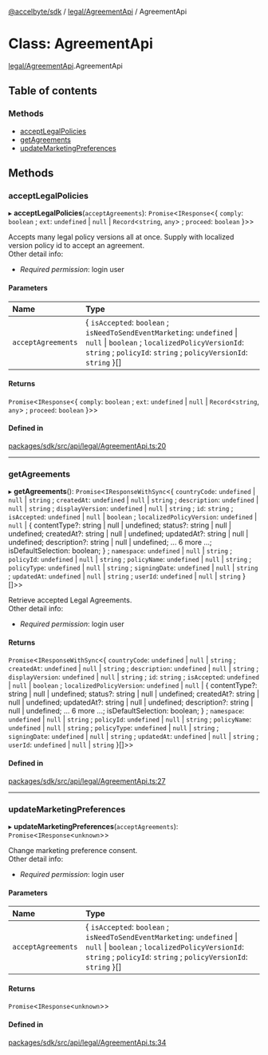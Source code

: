 [@accelbyte/sdk](../README.md) / [legal/AgreementApi](../modules/legal_AgreementApi.md) / AgreementApi

# Class: AgreementApi

[legal/AgreementApi](../modules/legal_AgreementApi.md).AgreementApi

## Table of contents

### Methods

- [acceptLegalPolicies](legal_AgreementApi.AgreementApi.md#acceptlegalpolicies)
- [getAgreements](legal_AgreementApi.AgreementApi.md#getagreements)
- [updateMarketingPreferences](legal_AgreementApi.AgreementApi.md#updatemarketingpreferences)

## Methods

### acceptLegalPolicies

▸ **acceptLegalPolicies**(`acceptAgreements`): `Promise`<`IResponse`<{ `comply`: `boolean` ; `ext`: `undefined` \| ``null`` \| `Record`<`string`, `any`\> ; `proceed`: `boolean`  }\>\>

Accepts many legal policy versions all at once. Supply with localized version policy id to accept an agreement.<br>Other detail info: <ul><li><i>Required permission</i>: login user</li></ul>

#### Parameters

| Name | Type |
| :------ | :------ |
| `acceptAgreements` | { `isAccepted`: `boolean` ; `isNeedToSendEventMarketing`: `undefined` \| ``null`` \| `boolean` ; `localizedPolicyVersionId`: `string` ; `policyId`: `string` ; `policyVersionId`: `string`  }[] |

#### Returns

`Promise`<`IResponse`<{ `comply`: `boolean` ; `ext`: `undefined` \| ``null`` \| `Record`<`string`, `any`\> ; `proceed`: `boolean`  }\>\>

#### Defined in

[packages/sdk/src/api/legal/AgreementApi.ts:20](https://github.com/AccelByte/accelbyte-web-sdk/blob/4759e62/packages/sdk/src/api/legal/AgreementApi.ts#L20)

___

### getAgreements

▸ **getAgreements**(): `Promise`<`IResponseWithSync`<{ `countryCode`: `undefined` \| ``null`` \| `string` ; `createdAt`: `undefined` \| ``null`` \| `string` ; `description`: `undefined` \| ``null`` \| `string` ; `displayVersion`: `undefined` \| ``null`` \| `string` ; `id`: `string` ; `isAccepted`: `undefined` \| ``null`` \| `boolean` ; `localizedPolicyVersion`: `undefined` \| ``null`` \| { contentType?: string \| null \| undefined; status?: string \| null \| undefined; createdAt?: string \| null \| undefined; updatedAt?: string \| null \| undefined; description?: string \| null \| undefined; ... 6 more ...; isDefaultSelection: boolean; } ; `namespace`: `undefined` \| ``null`` \| `string` ; `policyId`: `undefined` \| ``null`` \| `string` ; `policyName`: `undefined` \| ``null`` \| `string` ; `policyType`: `undefined` \| ``null`` \| `string` ; `signingDate`: `undefined` \| ``null`` \| `string` ; `updatedAt`: `undefined` \| ``null`` \| `string` ; `userId`: `undefined` \| ``null`` \| `string`  }[]\>\>

Retrieve accepted Legal Agreements.<br>Other detail info: <ul><li><i>Required permission</i>: login user</li></ul>

#### Returns

`Promise`<`IResponseWithSync`<{ `countryCode`: `undefined` \| ``null`` \| `string` ; `createdAt`: `undefined` \| ``null`` \| `string` ; `description`: `undefined` \| ``null`` \| `string` ; `displayVersion`: `undefined` \| ``null`` \| `string` ; `id`: `string` ; `isAccepted`: `undefined` \| ``null`` \| `boolean` ; `localizedPolicyVersion`: `undefined` \| ``null`` \| { contentType?: string \| null \| undefined; status?: string \| null \| undefined; createdAt?: string \| null \| undefined; updatedAt?: string \| null \| undefined; description?: string \| null \| undefined; ... 6 more ...; isDefaultSelection: boolean; } ; `namespace`: `undefined` \| ``null`` \| `string` ; `policyId`: `undefined` \| ``null`` \| `string` ; `policyName`: `undefined` \| ``null`` \| `string` ; `policyType`: `undefined` \| ``null`` \| `string` ; `signingDate`: `undefined` \| ``null`` \| `string` ; `updatedAt`: `undefined` \| ``null`` \| `string` ; `userId`: `undefined` \| ``null`` \| `string`  }[]\>\>

#### Defined in

[packages/sdk/src/api/legal/AgreementApi.ts:27](https://github.com/AccelByte/accelbyte-web-sdk/blob/4759e62/packages/sdk/src/api/legal/AgreementApi.ts#L27)

___

### updateMarketingPreferences

▸ **updateMarketingPreferences**(`acceptAgreements`): `Promise`<`IResponse`<`unknown`\>\>

Change marketing preference consent.<br>Other detail info: <ul><li><i>Required permission</i>: login user</li></ul>

#### Parameters

| Name | Type |
| :------ | :------ |
| `acceptAgreements` | { `isAccepted`: `boolean` ; `isNeedToSendEventMarketing`: `undefined` \| ``null`` \| `boolean` ; `localizedPolicyVersionId`: `string` ; `policyId`: `string` ; `policyVersionId`: `string`  }[] |

#### Returns

`Promise`<`IResponse`<`unknown`\>\>

#### Defined in

[packages/sdk/src/api/legal/AgreementApi.ts:34](https://github.com/AccelByte/accelbyte-web-sdk/blob/4759e62/packages/sdk/src/api/legal/AgreementApi.ts#L34)
